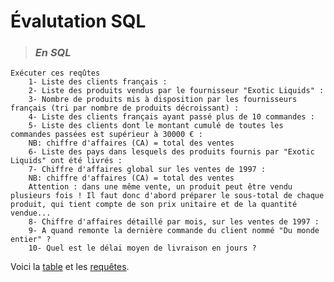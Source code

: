 # **Évalutation SQL**

> ### ***En SQL***

    Exécuter ces reqûtes
        1- Liste des clients français :
        2- Liste des produits vendus par le fournisseur "Exotic Liquids" :
        3- Nombre de produits mis à disposition par les fournisseurs français (tri par nombre de produits décroissant) :
        4- Liste des clients français ayant passé plus de 10 commandes :
        5- Liste des clients dont le montant cumulé de toutes les commandes passées est supérieur à 30000 € :
        NB: chiffre d'affaires (CA) = total des ventes
        6- Liste des pays dans lesquels des produits fournis par "Exotic Liquids" ont été livrés :
        7- Chiffre d'affaires global sur les ventes de 1997 :
        NB: chiffre d'affaires (CA) = total des ventes
        Attention : dans une même vente, un produit peut être vendu plusieurs fois ! Il faut donc d'abord préparer le sous-total de chaque produit, qui tient compte de son prix unitaire et de la quantité vendue...
        8- Chiffre d'affaires détaillé par mois, sur les ventes de 1997 :
        9- A quand remonte la dernière commande du client nommé "Du monde entier" ?
        10- Quel est le délai moyen de livraison en jours ?

Voici la [table](northwind_mysql.sql) et les [requêtes](Requêtes.sql).